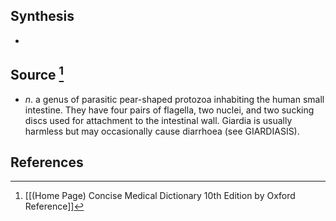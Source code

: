 ## Synthesis
- 
## Source [^1]
- $n$. a genus of parasitic pear-shaped protozoa inhabiting the human small intestine. They have four pairs of flagella, two nuclei, and two sucking discs used for attachment to the intestinal wall. Giardia is usually harmless but may occasionally cause diarrhoea (see GIARDIASIS).
## References

[^1]: [[(Home Page) Concise Medical Dictionary 10th Edition by Oxford Reference]]